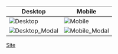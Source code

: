 | Desktop  | Mobile  |
| -------- | ------- |
| ![Desktop](https://github.com/user-attachments/assets/97a432f3-d934-4571-8353-930dc75304a5) | ![Mobile](https://github.com/user-attachments/assets/6862b6c9-46b6-44e7-8d21-3f91f6d86fee) |
| ![Desktop_Modal](https://github.com/user-attachments/assets/b5de88fc-0631-41db-bb08-765a705c95bd) | ![Mobile_Modal](https://github.com/user-attachments/assets/8840ff10-9851-437f-979d-00ef8ae4f029) |

[Site](https://airwallex.pages.dev/)
